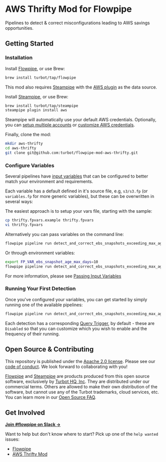 # AWS Thrifty Mod for Flowpipe

Pipelines to detect & correct misconfigurations leading to AWS savings opportunities.

## Getting Started

### Installation

Install [Flowpipe](https://flowpipe.io/downloads), or use Brew:

```sh
brew install turbot/tap/flowpipe
```

This mod also requires [Steampipe](https://steampipe.io) with the [AWS plugin](https://hub.steampipe.io/plugins/turbot/aws) as the data source. 

Install [Steampipe](https://steampipe.io/downloads), or use Brew:

```sh
brew install turbot/tap/steampipe
steampipe plugin install aws
```

Steampipe will automatically use your default AWS credentials. Optionally, you can [setup multiple accounts](https://hub.steampipe.io/plugins/turbot/aws#multi-account-connections) or [customize AWS credentials](https://hub.steampipe.io/plugins/turbot/aws#configuring-aws-credentials).

Finally, clone the mod:

```sh
mkdir aws-thrifty
cd aws-thrifty
git clone git@github.com:turbot/flowpipe-mod-aws-thrifty.git
```

### Configure Variables

Several pipelines have [input variables](https://flowpipe.io/docs/build/mod-variables#input-variables) that can be configured to better match your environment and requirements.

Each variable has a default defined in it's source file, e.g, `s3/s3.fp` (or `variables.fp` for more generic variables), but these can be overwritten in several ways:

The easiest approach is to setup your vars file, starting with the sample:

```sh
cp thrifty.fpvars.example thrifty.fpvars
vi thrifty.fpvars
```

Alternatively you can pass variables on the command line:

```sh
flowpipe pipeline run detect_and_correct_ebs_snapshots_exceeding_max_age --var=ebs_snapshot_age_max_days=10
```

Or through environment variables:

```sh
export FP_VAR_ebs_snapshot_age_max_days=10
flowpipe pipeline run detect_and_correct_ebs_snapshots_exceeding_max_age
```

For more information, please see [Passing Input Variables](https://flowpipe.io/docs/build/mod-variables#passing-input-variables)

### Running Your First Detection

Once you've configured your variables, you can get started by simply running one of the available pipelines:

```sh
flowpipe pipeline run detect_and_correct_ebs_snapshots_exceeding_max_age
```

Each detection has a corresponding [Query Trigger](https://flowpipe.io/docs/flowpipe-hcl/trigger/query), by default - these are `Disabled` so that you can customize which you wish to enable and the frequency of their running. <!-- TODO: Get link to .fptriggers docs once available -->


<!-- TODO: Mention how to obtain human input - link out for setup/instructions/tutorials -->

## Open Source & Contributing

This repository is published under the [Apache 2.0 license](https://www.apache.org/licenses/LICENSE-2.0). Please see our [code of conduct](https://github.com/turbot/.github/blob/main/CODE_OF_CONDUCT.md). We look forward to collaborating with you!

[Flowpipe](https://flowpipe.io) and [Steampipe](https://steampipe.io) are products produced from this open source software, exclusively by [Turbot HQ, Inc](https://turbot.com). They are distributed under our commercial terms. Others are allowed to make their own distribution of the software, but cannot use any of the Turbot trademarks, cloud services, etc. You can learn more in our [Open Source FAQ](https://turbot.com/open-source).

## Get Involved

**[Join #flowpipe on Slack →](https://turbot.com/community/join)**

Want to help but don't know where to start? Pick up one of the `help wanted` issues:

- [Flowpipe](https://github.com/turbot/flowpipe/labels/help%20wanted)
- [AWS Thrifty Mod](https://github.com/turbot/flowpipe-mod-aws-thrifty/labels/help%20wanted)